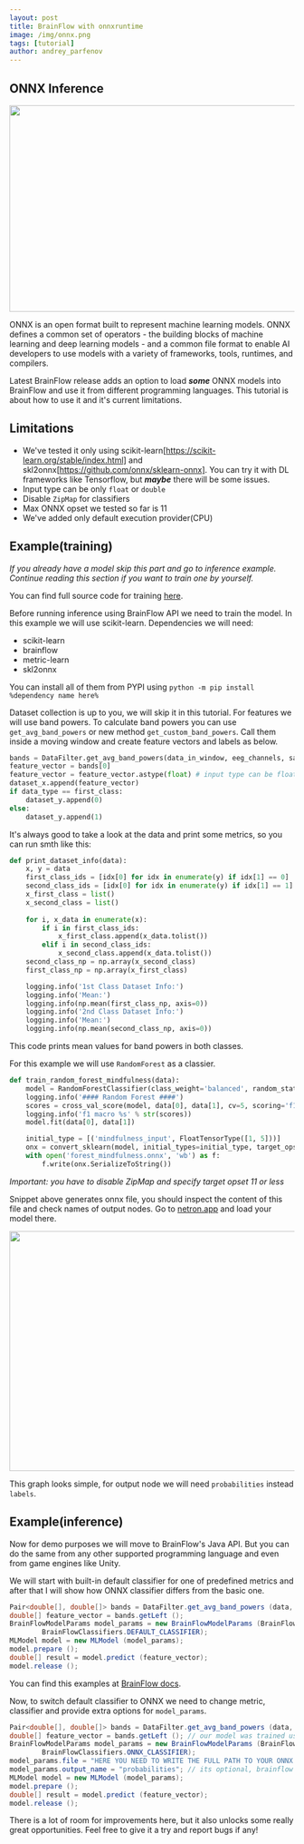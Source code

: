 ```yaml
---
layout: post
title: BrainFlow with onnxruntime
image: /img/onnx.png
tags: [tutorial]
author: andrey_parfenov
---
```



## ONNX Inference

<div style="text-align: center">
    <a href="https://github.com/microsoft/onnxruntime" title="onnxruntime" target="_blank" align="center">
        <img width="800" height="364" src="https://live.staticflickr.com/65535/52135104199_f931a023f1_c.jpg">
    </a>
</div>

ONNX is an open format built to represent machine learning models. ONNX defines a common set of operators - the building blocks of machine learning and deep learning models - and a common file format to enable AI developers to use models with a variety of frameworks, tools, runtimes, and compilers.

Latest BrainFlow release adds an option to load ***some*** ONNX models into BrainFlow and use it from different programming languages. This tutorial is about how to use it and it's current limitations.

## Limitations

* We've tested it only using scikit-learn[https://scikit-learn.org/stable/index.html] and skl2onnx[https://github.com/onnx/sklearn-onnx]. You can try it with DL frameworks like Tensorflow, but ***maybe*** there will be some issues.
* Input type can be only `float` or `double`
* Disable `ZipMap` for classifiers
* Max ONNX opset we tested so far is 11
* We've added only default execution provider(CPU)

## Example(training)

*If you already have a model skip this part and go to inference example. Continue reading this section if you want to train one by yourself.*

You can find full source code for training [here](https://github.com/brainflow-dev/brainflow/blob/master/src/ml/train/train_classifiers.py).

Before running inference using BrainFlow API we need to train the model. In this example we will use scikit-learn. Dependencies we will need:

* scikit-learn
* brainflow
* metric-learn
* skl2onnx

You can install all of them from PYPI using `python -m pip install %dependency name here%`

Dataset collection is up to you, we will skip it in this tutorial. For features we will use band powers.
To calculate band powers you can use `get_avg_band_powers` or new method `get_custom_band_powers`. Call them inside a moving window and create feature vectors and labels as below.


```python
bands = DataFilter.get_avg_band_powers(data_in_window, eeg_channels, sampling_rate, True)
feature_vector = bands[0]
feature_vector = feature_vector.astype(float) # input type can be float or double, float is recommended because some ONNX operators work better with floats
dataset_x.append(feature_vector)
if data_type == first_class:
    dataset_y.append(0)
else:
    dataset_y.append(1)

```

It's always good to take a look at the data and print some metrics, so you can run smth like this:

```python
def print_dataset_info(data):
    x, y = data
    first_class_ids = [idx[0] for idx in enumerate(y) if idx[1] == 0]
    second_class_ids = [idx[0] for idx in enumerate(y) if idx[1] == 1]
    x_first_class = list()
    x_second_class = list()
    
    for i, x_data in enumerate(x):
        if i in first_class_ids:
            x_first_class.append(x_data.tolist())
        elif i in second_class_ids:
            x_second_class.append(x_data.tolist())
    second_class_np = np.array(x_second_class)
    first_class_np = np.array(x_first_class)

    logging.info('1st Class Dataset Info:')
    logging.info('Mean:')
    logging.info(np.mean(first_class_np, axis=0))
    logging.info('2nd Class Dataset Info:')
    logging.info('Mean:')
    logging.info(np.mean(second_class_np, axis=0))

```

This code prints mean values for band powers in both classes.

For this example we will use `RandomForest` as a classier.

```python
def train_random_forest_mindfulness(data):
    model = RandomForestClassifier(class_weight='balanced', random_state=1, n_jobs=8, n_estimators=200)
    logging.info('#### Random Forest ####')
    scores = cross_val_score(model, data[0], data[1], cv=5, scoring='f1_macro', n_jobs=8)
    logging.info('f1 macro %s' % str(scores))
    model.fit(data[0], data[1])

    initial_type = [('mindfulness_input', FloatTensorType([1, 5]))]
    onx = convert_sklearn(model, initial_types=initial_type, target_opset=11, options={type(model): {'zipmap': False}})
    with open('forest_mindfulness.onnx', 'wb') as f:
        f.write(onx.SerializeToString())

```

*Important: you have to disable ZipMap and specify target opset 11 or less*

Snippet above generates onnx file, you should inspect the content of this file and check names of output nodes. Go to [netron.app](https://netron.app/) and load your model there. 

<div style="text-align: center">
    <a href="https://github.com/microsoft/onnxruntime" title="onnxruntime" target="_blank" align="center">
        <img width="800" height="423" src="https://live.staticflickr.com/65535/52135054088_c30c5ee1b1_c.jpg">
    </a>
</div>

This graph looks simple, for output node we will need `probabilities` instead `labels`.

## Example(inference)

Now for demo purposes we will move to BrainFlow's Java API. But you can do the same from any other supported programming language and even from game engines like Unity.

We will start with built-in default classifier for one of predefined metrics and after that I will show how ONNX classifier differs from the basic one.

```java
Pair<double[], double[]> bands = DataFilter.get_avg_band_powers (data, eeg_channels, sampling_rate, true);
double[] feature_vector = bands.getLeft ();
BrainFlowModelParams model_params = new BrainFlowModelParams (BrainFlowMetrics.MINDFULNESS,
        BrainFlowClassifiers.DEFAULT_CLASSIFIER);
MLModel model = new MLModel (model_params);
model.prepare ();
double[] result = model.predict (feature_vector);
model.release ();
```

You can find this examples at [BrainFlow docs](https://brainflow.readthedocs.io/en/stable/Examples.html).

Now, to switch default classifier to ONNX we need to change metric, classifier and provide extra options for `model_params`.

```java
Pair<double[], double[]> bands = DataFilter.get_avg_band_powers (data, eeg_channels, sampling_rate, true);
double[] feature_vector = bands.getLeft (); // our model was trained using float type but BrainFlow can also handle double values
BrainFlowModelParams model_params = new BrainFlowModelParams (BrainFlowMetrics.USER_DEFINED,
        BrainFlowClassifiers.ONNX_CLASSIFIER);
model_params.file = "HERE YOU NEED TO WRITE THE FULL PATH TO YOUR ONNX MODEL";
model_params.output_name = "probabilities"; // its optional, brainflow can autodiscover some output nodes but its recommended to provide manually
MLModel model = new MLModel (model_params);
model.prepare ();
double[] result = model.predict (feature_vector);
model.release ();
```

There is a lot of room for improvements here, but it also unlocks some really great opportunities. Feel free to give it a try and report bugs if any!
